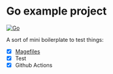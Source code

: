 # Go example project

[![Go](https://github.com/maxbertinetti/go_example_project/actions/workflows/go.yml/badge.svg)](https://github.com/maxbertinetti/go_example_project/actions/workflows/go.yml)

A sort of mini boilerplate to test things:

- [x] [Magefiles](https://magefile.org/)
- [x] Test 
- [x] Github Actions

